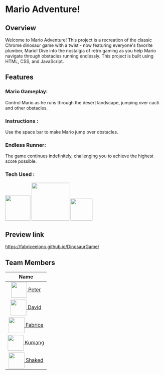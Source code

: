 # Mario Adventure!
## Overview
Welcome to Mario Adventure! This project is a recreation of the classic Chrome dinosaur game with a twist - now featuring everyone's favorite plumber, Mario! Dive into the nostalgia of retro gaming as you help Mario navigate through obstacles running endlessly. 
This project is built using HTML, CSS, and JavaScript.
## Features
### Mario Gameplay:
Control Mario as he runs through the desert landscape, jumping over cacti and other obstacles.
###  Instructions : 
Use the space bar to make Mario jump over obstacles.
###  Endless Runner: 
The game continues indefinitely, challenging you to achieve the highest score possible.
###  Tech Used :
<img src="https://upload.wikimedia.org/wikipedia/commons/thumb/6/61/HTML5_logo_and_wordmark.svg/800px-HTML5_logo_and_wordmark.svg.png" width="80"> <img src="https://1000logos.net/wp-content/uploads/2020/09/CSS-Logo.png" width="120"> <img src="https://upload.wikimedia.org/wikipedia/commons/thumb/b/ba/Javascript_badge.svg/946px-Javascript_badge.svg.png" width="70">

## Preview link
https://fabriceelono.github.io/DinosaurGame/

## Team Members
|                                                                       Name                                                                        |
| :-----------------------------------------------------------------------------------------------------------------------------------------------: | 
|    <a href="https://github.com/petervol27" target="_blank"><img src="https://github.com/petervol27.png" width="50px" align="center"> Peter</a>    | 
|      <a href="https://github.com/DaveMEgg" target="_blank"><img src="https://github.com/DaveMEgg.png" width="50px" align="center"> David</a>      | 
| <a href="https://github.com/Fabriceelono" target="_blank"><img src="https://github.com/Fabriceelono.png" width="50px" align="center"> Fabrice</a> | 
| <a href="https://github.com/kumang-subba" target="_blank" ><img src="https://github.com/kumang-subba.png" width="50px" align="center"> Kumang</a> | 
|     <a href="https://github.com/shakedlv" target="_blank" ><img src="https://github.com/shakedlv.png" width="50px" align="center"> Shaked</a>     | 
